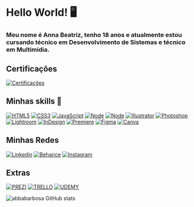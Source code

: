 # Hello World! 🖥️

### Meu nome é Anna Beatriz, tenho 18 anos e atualmente estou cursando técnico em Desenvolvimento de Sistemas e técnico em Multimídia.

## Certificações

[![Certificações](https://images.credly.com/size/100x100/images/4136ced8-75d5-4afb-8677-40b6236e2672/azure-ai-fundamentals-600x600.png)]()

## Minhas skills 🧠

[![HTML5](https://img.shields.io/badge/HTML5-E34F26?style=for-the-badge&logo=html5&logoColor=white)]()
[![CSS3](https://img.shields.io/badge/CSS3-1572B6?style=for-the-badge&logo=css3&logoColor=white)]()
[![JavaScript](https://img.shields.io/badge/JavaScript-F7DF1E?style=for-the-badge&logo=javascript&logoColor=black)]()
[![Node](https://img.shields.io/badge/Node.js-43853D?style=for-the-badge&logo=node.js&logoColor=white)]()
[![Node]( https://img.shields.io/badge/React_Native-20232A?style=for-the-badge&logo=react&logoColor=61DAFB)]()
[![Illustrator](https://img.shields.io/badge/Adobe%20Illustrator-FF9A00?style=for-the-badge&logo=adobe%20illustrator&logoColor=white)]()
[![Photoshop](https://img.shields.io/badge/Adobe%20Photoshop-31A8FF?style=for-the-badge&logo=Adobe%20Photoshop&logoColor=black)]()
[![Lightroom](https://img.shields.io/badge/Adobe%20Lightroom-31A8FF?style=for-the-badge&logo=Adobe%20Lightroom&logoColor=white)]()
[![InDesign](https://img.shields.io/badge/Adobe%20InDesign-FF3366?style=for-the-badge&logo=Adobe%20InDesign&logoColor=white)]()
[![Premiere](https://img.shields.io/badge/Adobe%20Premiere%20Pro-9999FF?style=for-the-badge&logo=Adobe%20Premiere%20Pro&logoColor=white)]()
[![Figma](https://img.shields.io/badge/Figma-F24E1E?style=for-the-badge&logo=figma&logoColor=white)]()
[![Canva](https://img.shields.io/badge/Canva-%2300C4CC.svg?&style=for-the-badge&logo=Canva&logoColor=white)]()


## Minhas Redes 

[![Linkedin](https://img.shields.io/badge/LinkedIn-0077B5?style=for-the-badge&logo=linkedin&logoColor=white)](https://www.linkedin.com/in/annabeatrizbarbosacheligahorta/)
[![Behance](https://img.shields.io/badge/-Behance-black?style=for-the-badge&logo=behance&logoColor=white)](https://www.behance.net/annabiab)
[![Instagram](https://img.shields.io/badge/Instagram-E4405F?style=for-the-badge&logo=instagram&logoColor=white)](https://www.instagram.com/annabia.design/)

## Extras
[![PREZI](
https://img.shields.io/badge/Prezi-3181FF?style=for-the-badge&logo=prezi&logoColor=white)]()
[![TRELLO](
    https://img.shields.io/badge/Trello-0052CC?style=for-the-badge&logo=trello&logoColor=white)]()
[![UDEMY](
https://img.shields.io/badge/Udemy-EC5252?style=for-the-badge&logo=Udemy&logoColor=white)]()

![abbabarbosa GitHub stats](https://github-readme-stats.vercel.app/api?username=abbarbosa&show_icons=true&theme=radical)
